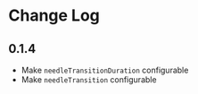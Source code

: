 # Change Log

## 0.1.4

- Make `needleTransitionDuration` configurable
- Make `needleTransition` configurable